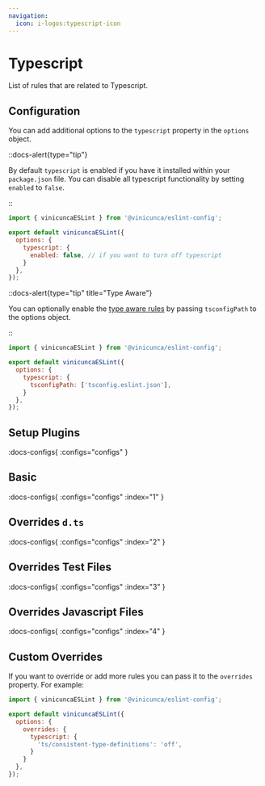 ```yaml
---
navigation:
  icon: i-logos:typescript-icon
---
```


# Typescript

List of rules that are related to Typescript.

## Configuration

You can add additional options to the `typescript` property in the `options` object.

::docs-alert{type="tip"}

By default `typescript` is enabled if you have it installed within your `package.json` file. You can disable all typescript functionality by setting `enabled` to `false`.

::


```js [eslint.config.js]
import { vinicuncaESLint } from '@vinicunca/eslint-config';

export default vinicuncaESLint({
  options: {
    typescript: {
      enabled: false, // if you want to turn off typescript
    }
  },
});
```

::docs-alert{type="tip" title="Type Aware"}

You can optionally enable the [type aware rules](https://typescript-eslint.io/linting/typed-linting/) by passing `tsconfigPath` to the options object.

::

```js [eslint.config.js]
import { vinicuncaESLint } from '@vinicunca/eslint-config';

export default vinicuncaESLint({
  options: {
    typescript: {
      tsconfigPath: ['tsconfig.eslint.json'],
    }
  },
});
```

## Setup Plugins

:docs-configs{ :configs="configs" }

## Basic

:docs-configs{ :configs="configs" :index="1" }

## Overrides `d.ts`

:docs-configs{ :configs="configs" :index="2" }

## Overrides Test Files

:docs-configs{ :configs="configs" :index="3" }

## Overrides Javascript Files

:docs-configs{ :configs="configs" :index="4" }


## Custom Overrides

If you want to override or add more rules you can pass it to the `overrides` property.
For example:

```js [eslint.config.js]
import { vinicuncaESLint } from '@vinicunca/eslint-config';

export default vinicuncaESLint({
  options: {
    overrides: {
      typescript: {
        'ts/consistent-type-definitions': 'off',
      }
    }
  },
});
```
